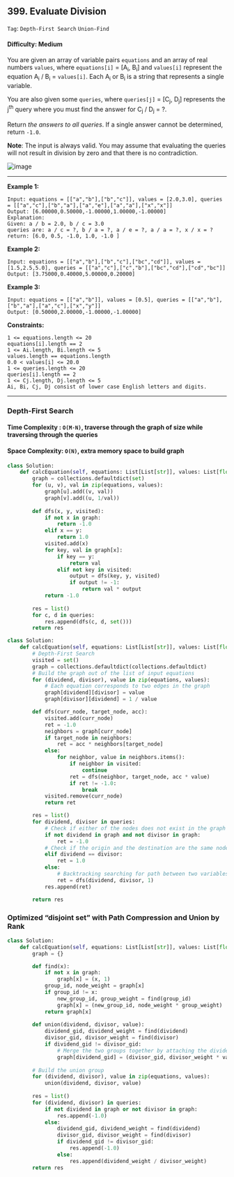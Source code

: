## 399. Evaluate Division

```Tag```: ```Depth-First Search``` ```Union-Find```

#### Difficulty: Medium

You are given an array of variable pairs ```equations``` and an array of real numbers ```values```, where ```equations[i]``` = [A<sub>i</sub>, B<sub>i</sub>] and ```values[i]``` represent the equation A<sub>i</sub> / B<sub>i</sub> = ```values[i]```. Each A<sub>i</sub> or B<sub>i</sub> is a string that represents a single variable.

You are also given some ```queries```, where ```queries[j]``` = [C<sub>j</sub>, D<sub>j</sub>] represents the j<sup>th</sup> query where you must find the answer for C<sub>j</sub> / D<sub>j</sub> = ?.

Return _the answers to all queries_. If a single answer cannot be determined, return ```-1.0```.

__Note__: The input is always valid. You may assume that evaluating the queries will not result in division by zero and that there is no contradiction.

![image](https://user-images.githubusercontent.com/35042430/211466724-c85e2c66-7c24-47a7-8ce0-45f7c72286bf.png)

---

__Example 1:__
```
Input: equations = [["a","b"],["b","c"]], values = [2.0,3.0], queries = [["a","c"],["b","a"],["a","e"],["a","a"],["x","x"]]
Output: [6.00000,0.50000,-1.00000,1.00000,-1.00000]
Explanation: 
Given: a / b = 2.0, b / c = 3.0
queries are: a / c = ?, b / a = ?, a / e = ?, a / a = ?, x / x = ?
return: [6.0, 0.5, -1.0, 1.0, -1.0 ]
```

__Example 2:__
```
Input: equations = [["a","b"],["b","c"],["bc","cd"]], values = [1.5,2.5,5.0], queries = [["a","c"],["c","b"],["bc","cd"],["cd","bc"]]
Output: [3.75000,0.40000,5.00000,0.20000]
```

__Example 3:__
```
Input: equations = [["a","b"]], values = [0.5], queries = [["a","b"],["b","a"],["a","c"],["x","y"]]
Output: [0.50000,2.00000,-1.00000,-1.00000]
```

__Constraints:__
```
1 <= equations.length <= 20
equations[i].length == 2
1 <= Ai.length, Bi.length <= 5
values.length == equations.length
0.0 < values[i] <= 20.0
1 <= queries.length <= 20
queries[i].length == 2
1 <= Cj.length, Dj.length <= 5
Ai, Bi, Cj, Dj consist of lower case English letters and digits.
```

---

### Depth-First Search
#### Time Complexity : ```O(M⋅N)```, traverse through the graph of size while traversing through the queries
#### Space Complexity: ```O(N)```, extra memory space to build graph

```Python
class Solution:
    def calcEquation(self, equations: List[List[str]], values: List[float], queries: List[List[str]]) -> List[float]:
        graph = collections.defaultdict(set)
        for (u, v), val in zip(equations, values):
            graph[u].add((v, val))
            graph[v].add((u, 1/val))
            
        def dfs(x, y, visited):
            if not x in graph:
                return -1.0
            elif x == y:
                return 1.0
            visited.add(x)
            for key, val in graph[x]:
                if key == y:
                    return val
                elif not key in visited:
                    output = dfs(key, y, visited)
                    if output != -1:
                        return val * output
            return -1.0
            
        res = list()
        for c, d in queries:
            res.append(dfs(c, d, set()))
        return res
```

```Python
class Solution:
    def calcEquation(self, equations: List[List[str]], values: List[float], queries: List[List[str]]) -> List[float]:
        # Depth-First Search
        visited = set()
        graph = collections.defaultdict(collections.defaultdict)
        # Build the graph out of the list of input equations
        for (dividend, divisor), value in zip(equations, values):
            # Each equation corresponds to two edges in the graph
            graph[dividend][divisor] = value
            graph[divisor][dividend] = 1 / value

        def dfs(curr_node, target_node, acc):
            visited.add(curr_node)
            ret = -1.0
            neighbors = graph[curr_node]
            if target_node in neighbors:
                ret = acc * neighbors[target_node]
            else:
                for neighbor, value in neighbors.items():
                    if neighbor in visited:
                        continue
                    ret = dfs(neighbor, target_node, acc * value)
                    if ret != -1.0:
                        break
            visited.remove(curr_node)
            return ret

        res = list()
        for dividend, divisor in queries:
            # Check if either of the nodes does not exist in the graph
            if not dividend in graph and not divisor in graph:
                ret = -1.0
            # Check if the origin and the destination are the same nodes
            elif dividend == divisor:
                ret = 1.0
            else:
                # Backtracking searching for path between two variables
                ret = dfs(dividend, divisor, 1)
            res.append(ret)

        return res
```

### Optimized “disjoint set” with Path Compression and Union by Rank

```Python
class Solution:
    def calcEquation(self, equations: List[List[str]], values: List[float], queries: List[List[str]]) -> List[float]:
        graph = {}

        def find(x):
            if not x in graph:
                graph[x] = (x, 1)
            group_id, node_weight = graph[x]
            if group_id != x:
                new_group_id, group_weight = find(group_id)
                graph[x] = (new_group_id, node_weight * group_weight)
            return graph[x]
        
        def union(dividend, divisor, value):
            dividend_gid, dividend_weight = find(dividend)
            divisor_gid, divisor_weight = find(divisor)
            if dividend_gid != divisor_gid:
                # Merge the two groups together by attaching the dividend group to the one of divisor            
                graph[dividend_gid] = (divisor_gid, divisor_weight * value / dividend_weight)     
        
        # Build the union group
        for (dividend, divisor), value in zip(equations, values):
            union(dividend, divisor, value)
        
        res = list()
        for (dividend, divisor) in queries:
            if not dividend in graph or not divisor in graph:
                res.append(-1.0)
            else:
                dividend_gid, dividend_weight = find(dividend)
                divisor_gid, divisor_weight = find(divisor)
                if dividend_gid != divisor_gid:
                    res.append(-1.0)
                else:
                    res.append(dividend_weight / divisor_weight)
        return res
```
 
